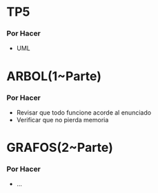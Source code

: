 # TP5
### Por Hacer
- UML
# ARBOL(1~Parte)
### Por Hacer

- Revisar que todo funcione acorde al enunciado
- Verificar que no pierda memoria
# GRAFOS(2~Parte)
### Por Hacer
- ...
